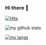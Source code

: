 ### Hi there 👋

<!-- my hits -->
[![Hits](https://hits.seeyoufarm.com/api/count/incr/badge.svg?url=https%3A%2F%2Fgithub.com%2Fgnuoynawh%2F&count_bg=%239BE98D&title_bg=%234E9406&icon=&icon_color=%23E7E7E7&title=hits&edge_flat=false)](https://hits.seeyoufarm.com)

<!-- My Github Stats -->
![my github stats](https://github-readme-stats.vercel.app/api?username=gnuoynawh&show_icons=true&theme=vue)

<!-- My Most Used Languages -->
[![my langs](https://github-readme-stats.vercel.app/api/top-langs/?username=gnuoynawh&langs_count=8&layout=compact)](https://github.com/gnuoynawh)

